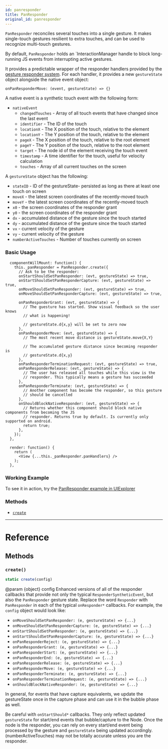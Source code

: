 ```yaml
---
id: panresponder
title: PanResponder
original_id: panresponder
---
```


`PanResponder` reconciles several touches into a single gesture. It makes single-touch gestures resilient to extra touches, and can be used to recognize multi-touch gestures.

By default, `PanResponder` holds an `InteractionManager handle to block long-running JS events from interrupting active gestures.

It provides a predictable wrapper of the responder handlers provided by the [gesture responder system](gesture-responder-system.md). For each handler, it provides a new `gestureState` object alongside the native event object:

```
onPanResponderMove: (event, gestureState) => {}
```

A native event is a synthetic touch event with the following form:

- `nativeEvent`
  - `changedTouches` - Array of all touch events that have changed since the last event
  - `identifier` - The ID of the touch
  - `locationX` - The X position of the touch, relative to the element
  - `locationY` - The Y position of the touch, relative to the element
  - `pageX` - The X position of the touch, relative to the root element
  - `pageY` - The Y position of the touch, relative to the root element
  - `target` - The node id of the element receiving the touch event
  - `timestamp` - A time identifier for the touch, useful for velocity calculation
  - `touches` - Array of all current touches on the screen

A `gestureState` object has the following:

- `stateID` - ID of the gestureState- persisted as long as there at least one touch on screen
- `moveX` - the latest screen coordinates of the recently-moved touch
- `moveY` - the latest screen coordinates of the recently-moved touch
- `x0` - the screen coordinates of the responder grant
- `y0` - the screen coordinates of the responder grant
- `dx` - accumulated distance of the gesture since the touch started
- `dy` - accumulated distance of the gesture since the touch started
- `vx` - current velocity of the gesture
- `vy` - current velocity of the gesture
- `numberActiveTouches` - Number of touches currently on screen

### Basic Usage

```
  componentWillMount: function() {
    this._panResponder = PanResponder.create({
      // Ask to be the responder:
      onStartShouldSetPanResponder: (evt, gestureState) => true,
      onStartShouldSetPanResponderCapture: (evt, gestureState) => true,
      onMoveShouldSetPanResponder: (evt, gestureState) => true,
      onMoveShouldSetPanResponderCapture: (evt, gestureState) => true,

      onPanResponderGrant: (evt, gestureState) => {
        // The guesture has started. Show visual feedback so the user knows
        // what is happening!

        // gestureState.d{x,y} will be set to zero now
      },
      onPanResponderMove: (evt, gestureState) => {
        // The most recent move distance is gestureState.move{X,Y}

        // The accumulated gesture distance since becoming responder is
        // gestureState.d{x,y}
      },
      onPanResponderTerminationRequest: (evt, gestureState) => true,
      onPanResponderRelease: (evt, gestureState) => {
        // The user has released all touches while this view is the
        // responder. This typically means a gesture has succeeded
      },
      onPanResponderTerminate: (evt, gestureState) => {
        // Another component has become the responder, so this gesture
        // should be cancelled
      },
      onShouldBlockNativeResponder: (evt, gestureState) => {
        // Returns whether this component should block native components from becoming the JS
        // responder. Returns true by default. Is currently only supported on android.
        return true;
      },
    });
  },

  render: function() {
    return (
      <View {...this._panResponder.panHandlers} />
    );
  },
```

### Working Example

To see it in action, try the [PanResponder example in UIExplorer](https://github.com/facebook/react-native/blob/master/Examples/UIExplorer/js/PanResponderExample.js)

### Methods

- [`create`](panresponder.md#create)

---

# Reference

## Methods

### `create()`

```jsx
static create(config)
```

@param {object} config Enhanced versions of all of the responder callbacks that provide not only the typical `ResponderSyntheticEvent`, but also the `PanResponder` gesture state. Replace the word `Responder` with `PanResponder` in each of the typical `onResponder*` callbacks. For example, the `config` object would look like:

- `onMoveShouldSetPanResponder: (e, gestureState) => {...}`
- `onMoveShouldSetPanResponderCapture: (e, gestureState) => {...}`
- `onStartShouldSetPanResponder: (e, gestureState) => {...}`
- `onStartShouldSetPanResponderCapture: (e, gestureState) => {...}`
- `onPanResponderReject: (e, gestureState) => {...}`
- `onPanResponderGrant: (e, gestureState) => {...}`
- `onPanResponderStart: (e, gestureState) => {...}`
- `onPanResponderEnd: (e, gestureState) => {...}`
- `onPanResponderRelease: (e, gestureState) => {...}`
- `onPanResponderMove: (e, gestureState) => {...}`
- `onPanResponderTerminate: (e, gestureState) => {...}`
- `onPanResponderTerminationRequest: (e, gestureState) => {...}`
- `onShouldBlockNativeResponder: (e, gestureState) => {...}`

In general, for events that have capture equivalents, we update the gestureState once in the capture phase and can use it in the bubble phase as well.

Be careful with `onStartShould*` callbacks. They only reflect updated `gestureState` for start/end events that bubble/capture to the Node. Once the node is the responder, you can rely on every start/end event being processed by the gesture and `gestureState` being updated accordingly. (numberActiveTouches) may not be totally accurate unless you are the responder.
